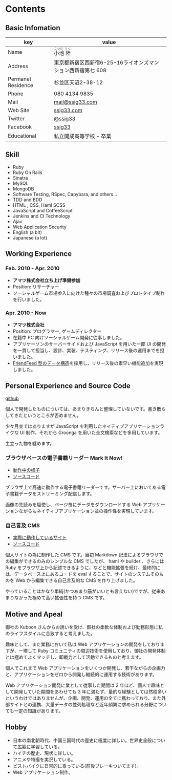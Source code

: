# Contents
## Basic Infomation

key | value
------------- | -------------
Name | <ruby><rb>小池 陸<rb><rt>こいけ りく</rt></ruby>
Address | 東京都新宿区西新宿6-25-16ライオンズマンション西新宿第七 608
Permanet Residence | 杉並区天沼2-38-12
Phone | 080 4134 9835
Mail | mail@ssig33.com
Web Site | [ssig33.com](http://ssig33.com)
Twitter | [@ssig33](http://twitter.com/ssig33)
Facebook | [ssig33](http://facebook.com/ssig33)
Educational | 私立開成高等学校 - 卒業


## Skill
- Ruby 
- Ruby On Rails
- Sinatra
- MySQL
- MongoDB
- Software Testing, RSpec, Capybara, and others...
- TDD and BDD
- HTML , CSS, Haml SCSS
- JavaScript and CoffeeScript
- Jenkins and CI Technology
- Ajax
- Web Application Security
- English (a bit)
- Japanese (a lot) 

## Working Experience
### Feb. 2010 - Apr. 2010
- __アマツ株式会社立ち上げ準備参加__
- Position: リサーチャー
- ソーシャルゲーム市場参入に向けた種々の市場調査およびプロトタイプ制作を行いました。

### Apr. 2010 - Now
- __アマツ株式会社__
- Position: プログラマー, ゲームディレクター
- 在籍中 PC 向けソーシャルゲーム開発に従事しました。
- アプリケーソンのサーバーサイドおよび JavaScript を用いた一部 UI の開発を一貫して担当し、設計、実装、テスティング、リリース後の運用までを担いました。
- [FriendFeed 型のデータ構造](http://www.hyuki.com/yukiwiki/wiki.cgi?HowFriendFeedUsesMySqlToStoreSchemaLessData)を採用し、リリース後の素早い機能追加を実現しました。


## Personal Experience and Source Code
[github](http://github.com/ssig33)

個人で開発したものについては、あまりきちんと整理していないです。書き散らしてきたというところが否めません。

少々月並ではありますが JavaScript を利用したネイティブアプリケーションライクな UI 制作、それから Groonga を用いた全文検索などを多用しています。

主立った物を纏めます。

### ブラウザベースの電子書籍リーダー Mark It Now!
- [動作中の様子](http://ssig33.com/Mark%20It%20Now!)
- [ソースコード](https://github.com/ssig33/Mark-It-now)

ブラウザ上で高速に動作する電子書籍リーダーです。サーバー上においてある電子書籍データをストリーミング配信します。

画像の先読みを駆使し、ページ毎にデータをダウンロードする Web アプリケーションながらもネイティブアプリケーション並の操作性を実現しています。

### 自己言及 CMS
- [実際に動作しているサイト](http://ssig33.com/)
- [ソースコード](http://ssig33.com/source)

個人サイトの為に制作した CMS です。当初 Markdown 記法によるブラウザでの編集ができるのみのシンプルな CMS でしたが、 haml や builder 、さらには Ruby をブラウザ上から記述できるように、などと機能拡張を続け、最終的には、データベース上にあるコードを eval することで、サイトのシステムそのものを Web から編集できる自己言及的な CMS を作り上げました。

やっていることはかなり単純(かつあまり筋がいいとも言えない)ですが、従来あまりなかった極めて高い拡張性を持つ CMS です。

## Motive and Apeal
御社の Kuboon さんからお誘いを受け、御社の柔軟な体制および勤務形態に私のライフスタイルに合致すると考えました。

趣味として、また業務において私は Web アプリケーションの開発をしておりますが、一環して Ruby コミュニティの周辺技術を使用しており、御社の開発体制とは極めてよくマッチし、即戦力として活動できるものと考えます。

個人でこれまで Web アプリケーションをいくつか開発し、若干ながらの企画力と、アプリケーションをゼロから開発し継続的に運用する技術があります。

Web アプリケーション開発に業として従事した期間は 2 年ほど、個人で趣味として開発していた期間をあわせても 3 年に満たず、量的な経験としては然程多いというわけではありませんが、企画、開発、運用の全てに携わっており、また外部サイトとの連携、大量データの並列処理など近年頻繁に求められる分野についても一定の知識があります。


## Hobby
- 日本の南北朝時代、中国三国時代の歴史に極度に詳しい。世界史全般について広範に学習している。
- ハイチの歴史、現状に詳しい。
- アニメや特撮を実況している。
- ピストバイクに日常的に乗っている(前後ブレーキついてます)。
- Web アプリケーション制作。
